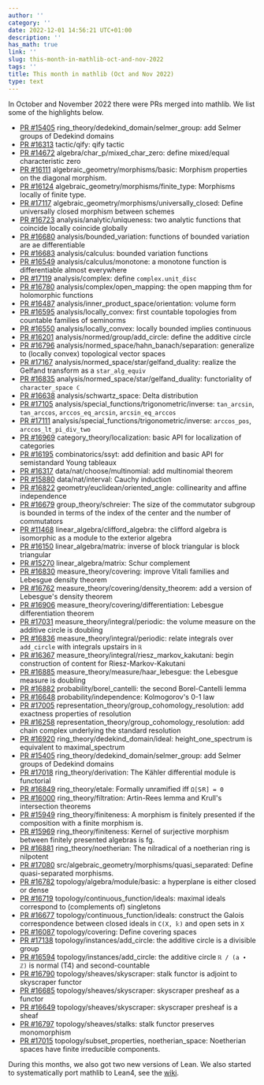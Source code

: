```yaml
---
author: ''
category: ''
date: 2022-12-01 14:56:21 UTC+01:00
description: ''
has_math: true
link: ''
slug: this-month-in-mathlib-oct-and-nov-2022
tags: ''
title: This month in mathlib (Oct and Nov 2022)
type: text
---
```

In October and November 2022 there were PRs merged into mathlib. We list some of the highlights below.

* [PR #15405](https://github.com/leanprover-community/mathlib/pull/15405) ring_theory/dedekind_domain/selmer_group: add Selmer groups of Dedekind domains
* [PR #16313](https://github.com/leanprover-community/mathlib/pull/16313) tactic/qify: qify tactic
* [PR #14672](https://github.com/leanprover-community/mathlib/pull/14672) algebra/char_p/mixed_char_zero: define mixed/equal characteristic zero
* [PR #16111](https://github.com/leanprover-community/mathlib/pull/16111) algebraic_geometry/morphisms/basic: Morphism properties on the diagonal morphism.
* [PR #16124](https://github.com/leanprover-community/mathlib/pull/16124) algebraic_geometry/morphisms/finite_type: Morphisms locally of finite type.
* [PR #17117](https://github.com/leanprover-community/mathlib/pull/17117) algebraic_geometry/morphisms/universally_closed: Define universally closed morphism between schemes
* [PR #16723](https://github.com/leanprover-community/mathlib/pull/16723) analysis/analytic/uniqueness: two analytic functions that coincide locally coincide globally
* [PR #16680](https://github.com/leanprover-community/mathlib/pull/16680) analysis/bounded_variation: functions of bounded variation are ae differentiable
* [PR #16683](https://github.com/leanprover-community/mathlib/pull/16683) analysis/calculus: bounded variation functions
* [PR #16549](https://github.com/leanprover-community/mathlib/pull/16549) analysis/calculus/monotone: a monotone function is differentiable almost everywhere
* [PR #17119](https://github.com/leanprover-community/mathlib/pull/17119) analysis/complex: define `complex.unit_disc`
* [PR #16780](https://github.com/leanprover-community/mathlib/pull/16780) analysis/complex/open_mapping: the open mapping thm for holomorphic functions
* [PR #16487](https://github.com/leanprover-community/mathlib/pull/16487) analysis/inner_product_space/orientation: volume form
* [PR #16595](https://github.com/leanprover-community/mathlib/pull/16595) analysis/locally_convex: first countable topologies from countable families of seminorms
* [PR #16550](https://github.com/leanprover-community/mathlib/pull/16550) analysis/locally_convex: locally bounded implies continuous
* [PR #16201](https://github.com/leanprover-community/mathlib/pull/16201) analysis/normed/group/add_circle: define the additive circle
* [PR #16796](https://github.com/leanprover-community/mathlib/pull/16796) analysis/normed_space/hahn_banach/separation: generalize to (locally convex) topological vector spaces
* [PR #17167](https://github.com/leanprover-community/mathlib/pull/17167) analysis/normed_space/star/gelfand_duality: realize the Gelfand transform as a `star_alg_equiv`
* [PR #16835](https://github.com/leanprover-community/mathlib/pull/16835) analysis/normed_space/star/gelfand_duality: functoriality of `character_space ℂ`
* [PR #16638](https://github.com/leanprover-community/mathlib/pull/16638) analysis/schwartz_space: Delta distribution
* [PR #17105](https://github.com/leanprover-community/mathlib/pull/17105) analysis/special_functions/trigonometric/inverse: `tan_arcsin`, `tan_arccos`, `arccos_eq_arcsin`, `arcsin_eq_arccos`
* [PR #17111](https://github.com/leanprover-community/mathlib/pull/17111) analysis/special_functions/trigonometric/inverse: `arccos_pos`, `arccos_lt_pi_div_two`
* [PR #16969](https://github.com/leanprover-community/mathlib/pull/16969) category_theory/localization: basic API for localization of categories
* [PR #16195](https://github.com/leanprover-community/mathlib/pull/16195) combinatorics/ssyt: add definition and basic API for semistandard Young tableaux
* [PR #16317](https://github.com/leanprover-community/mathlib/pull/16317) data/nat/choose/multinomial: add multinomial theorem
* [PR #15880](https://github.com/leanprover-community/mathlib/pull/15880) data/nat/interval: Cauchy induction
* [PR #16822](https://github.com/leanprover-community/mathlib/pull/16822) geometry/euclidean/oriented_angle: collinearity and affine independence
* [PR #16679](https://github.com/leanprover-community/mathlib/pull/16679) group_theory/schreier: The size of the commutator subgroup is bounded in terms of the index of the center and the number of commutators
* [PR #11468](https://github.com/leanprover-community/mathlib/pull/11468) linear_algebra/clifford_algebra: the clifford algebra is isomorphic as a module to the exterior algebra
* [PR #16150](https://github.com/leanprover-community/mathlib/pull/16150) linear_algebra/matrix: inverse of block triangular is block triangular
* [PR #15270](https://github.com/leanprover-community/mathlib/pull/15270) linear_algebra/matrix: Schur complement
* [PR #16830](https://github.com/leanprover-community/mathlib/pull/16830) measure_theory/covering: improve Vitali families and Lebesgue density theorem
* [PR #16762](https://github.com/leanprover-community/mathlib/pull/16762) measure_theory/covering/density_theorem: add a version of Lebesgue's density theorem
* [PR #16906](https://github.com/leanprover-community/mathlib/pull/16906) measure_theory/covering/differentiation: Lebesgue differentiation theorem
* [PR #17031](https://github.com/leanprover-community/mathlib/pull/17031) measure_theory/integral/periodic: the volume measure on the additive circle is doubling
* [PR #16836](https://github.com/leanprover-community/mathlib/pull/16836) measure_theory/integral/periodic: relate integrals over `add_circle` with integrals upstairs in `ℝ`
* [PR #16367](https://github.com/leanprover-community/mathlib/pull/16367) measure_theory/integral/riesz_markov_kakutani: begin construction of content for Riesz-Markov-Kakutani
* [PR #16885](https://github.com/leanprover-community/mathlib/pull/16885) measure_theory/measure/haar_lebesgue: the Lebesgue measure is doubling
* [PR #16882](https://github.com/leanprover-community/mathlib/pull/16882) probability/borel_cantelli: the second Borel-Cantelli lemma
* [PR #16648](https://github.com/leanprover-community/mathlib/pull/16648) probability/independence: Kolmogorov's 0-1 law
* [PR #17005](https://github.com/leanprover-community/mathlib/pull/17005) representation_theory/group_cohomology_resolution: add exactness properties of resolution
* [PR #16258](https://github.com/leanprover-community/mathlib/pull/16258) representation_theory/group_cohomology_resolution: add chain complex underlying the standard resolution
* [PR #16920](https://github.com/leanprover-community/mathlib/pull/16920) ring_theory/dedekind_domain/ideal: height_one_spectrum is equivalent to maximal_spectrum
* [PR #15405](https://github.com/leanprover-community/mathlib/pull/15405) ring_theory/dedekind_domain/selmer_group: add Selmer groups of Dedekind domains
* [PR #17018](https://github.com/leanprover-community/mathlib/pull/17018) ring_theory/derivation: The Kähler differential module is functorial
* [PR #16849](https://github.com/leanprover-community/mathlib/pull/16849) ring_theory/etale: Formally unramified iff `Ω[S⁄R] = 0`
* [PR #16000](https://github.com/leanprover-community/mathlib/pull/16000) ring_theory/filtration: Artin-Rees lemma and Krull's intersection theorems
* [PR #15949](https://github.com/leanprover-community/mathlib/pull/15949) ring_theory/finiteness: A morphism is finitely presented if the composition with a finite morphism is.
* [PR #15969](https://github.com/leanprover-community/mathlib/pull/15969) ring_theory/finiteness: Kernel of surjective morphism between finitely presented algebras is fg.
* [PR #16881](https://github.com/leanprover-community/mathlib/pull/16881) ring_theory/noetherian: The nilradical of a noetherian ring is nilpotent
* [PR #17080](https://github.com/leanprover-community/mathlib/pull/17080) src/algebraic_geometry/morphisms/quasi_separated: Define quasi-separated morphisms.
* [PR #16782](https://github.com/leanprover-community/mathlib/pull/16782) topology/algebra/module/basic: a hyperplane is either closed or dense
* [PR #16719](https://github.com/leanprover-community/mathlib/pull/16719) topology/continuous_function/ideals: maximal ideals correspond to (complements of) singletons
* [PR #16677](https://github.com/leanprover-community/mathlib/pull/16677) topology/continuous_function/ideals: construct the Galois correspondence between closed ideals in `C(X, 𝕜)` and open sets in `X`
* [PR #16087](https://github.com/leanprover-community/mathlib/pull/16087) topology/covering: Define covering spaces
* [PR #17138](https://github.com/leanprover-community/mathlib/pull/17138) topology/instances/add_circle: the additive circle is a divisible group
* [PR #16594](https://github.com/leanprover-community/mathlib/pull/16594) topology/instances/add_circle: the additive circle `ℝ / (a ∙ ℤ)` is normal (T4) and second-countable
* [PR #16790](https://github.com/leanprover-community/mathlib/pull/16790) topology/sheaves/skyscraper: stalk functor is adjoint to skyscraper functor
* [PR #16685](https://github.com/leanprover-community/mathlib/pull/16685) topology/sheaves/skyscraper: skyscraper presheaf as a functor
* [PR #16649](https://github.com/leanprover-community/mathlib/pull/16649) topology/sheaves/skyscraper: skyscraper presheaf is a sheaf
* [PR #16797](https://github.com/leanprover-community/mathlib/pull/16797) topology/sheaves/stalks: stalk functor preserves monomorphism
* [PR #17015](https://github.com/leanprover-community/mathlib/pull/17015) topology/subset_properties, noetherian_space: Noetherian spaces have finite irreducible components.

During this months, we also got two new versions of Lean. We also started to systematically port mathlib to Lean4, see the [wiki](https://github.com/leanprover-community/mathlib4/wiki).